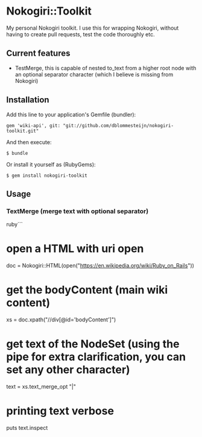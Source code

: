 # Nokogiri::Toolkit

My personal Nokogiri toolkit. I use this for wrapping Nokogiri, without having to create pull requests, test the code thoroughly etc.

## Current features

  * TestMerge, this is capable of nested to_text from a higher root node with an optional separator character (which I believe is missing from Nokogiri)


## Installation

Add this line to your application's Gemfile (bundler):

    gem 'wiki-api', git: "git://github.com/dblommesteijn/nokogiri-toolkit.git"

And then execute:

    $ bundle

Or install it yourself as (RubyGems):

    $ gem install nokogiri-toolkit

## Usage


### TextMerge (merge text with optional separator)

ruby```
# open a HTML with uri open
doc = Nokogiri::HTML(open("https://en.wikipedia.org/wiki/Ruby_on_Rails"))
# get the bodyContent (main wiki content)
xs = doc.xpath("//div[@id='bodyContent']")

# get text of the NodeSet (using the pipe for extra clarification, you can set any other character)
text = xs.text_merge_opt "|"

# printing text verbose
puts text.inspect
```